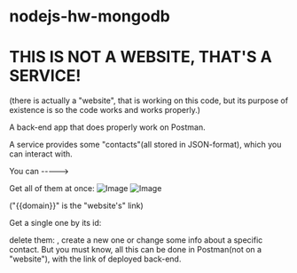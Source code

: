 # nodejs-hw-mongodb

# THIS IS NOT A WEBSITE, THAT'S A SERVICE!

(there is actually a "website", that is working on this code, but its purpose of existence is so the code works and works properly.)

A back-end app that does properly work on Postman.

A service provides some "contacts"(all stored in JSON-format), which you can interact with.

You can ----->

Get all of them at once:
![Image](https://github.com/user-attachments/assets/9e113ae1-4a22-4156-9dfa-8d995907da89)
![Image](https://github.com/user-attachments/assets/7f6de39e-0c96-4830-8e6f-02d2ab282a91)

("{{domain}}" is the "website's" link)

Get a single one by its id:

delete them: , create a new one or change some info about a specific contact. But you must know, all this can be done in Postman(not on a "website"), with the link of deployed back-end.
